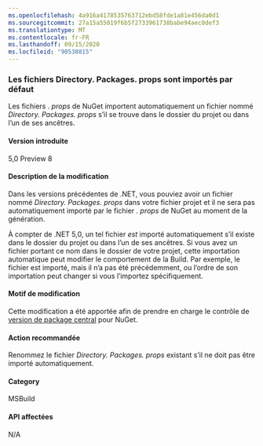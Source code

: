 ```yaml
---
ms.openlocfilehash: 4a916a4178535763712ebd58fde1a81e456da0d1
ms.sourcegitcommit: 27a15a55019f6b5f2733961738babe94aec0def3
ms.translationtype: MT
ms.contentlocale: fr-FR
ms.lasthandoff: 09/15/2020
ms.locfileid: "90538815"
---
```

### <a name="directorypackagesprops-files-is-imported-by-default"></a>Les fichiers Directory. Packages. props sont importés par défaut

Les fichiers *. props* de NuGet importent automatiquement un fichier nommé *Directory. Packages. props* s’il se trouve dans le dossier du projet ou dans l’un de ses ancêtres.

#### <a name="version-introduced"></a>Version introduite

5,0 Preview 8

#### <a name="change-description"></a>Description de la modification

Dans les versions précédentes de .NET, vous pouviez avoir un fichier nommé *Directory. Packages. props* dans votre fichier projet et il ne sera pas automatiquement importé par le fichier *. props* de NuGet au moment de la génération.

À compter de .NET 5,0, un tel fichier *est* importé automatiquement s’il existe dans le dossier du projet ou dans l’un de ses ancêtres. Si vous avez un fichier portant ce nom dans le dossier de votre projet, cette importation automatique peut modifier le comportement de la Build. Par exemple, le fichier est importé, mais il n’a pas été précédemment, ou l’ordre de son importation peut changer si vous l’importez spécifiquement.

#### <a name="reason-for-change"></a>Motif de modification

Cette modification a été apportée afin de prendre en charge le contrôle de [version de package central](https://github.com/NuGet/Home/wiki/Centrally-managing-NuGet-package-versions) pour NuGet.

#### <a name="recommended-action"></a>Action recommandée

Renommez le fichier *Directory. Packages. props* existant s’il ne doit pas être importé automatiquement.

#### <a name="category"></a>Category

MSBuild

#### <a name="affected-apis"></a>API affectées

N/A

<!--

#### Affected APIs

Not detectable via API analysis.

-->

